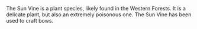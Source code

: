The Sun Vine is a plant species, likely found in the Western Forests. It is a delicate plant, but also an extremely poisonous one. The Sun Vine has been used to craft bows.
